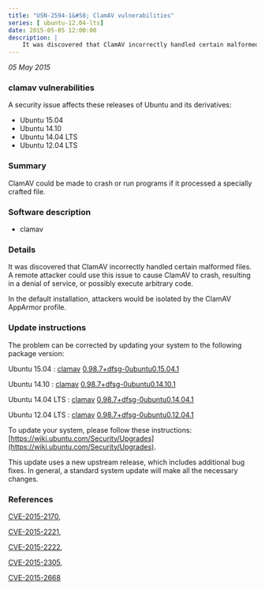 ```yaml
---
title: "USN-2594-1&#58; ClamAV vulnerabilities"
series: [ ubuntu-12.04-lts]
date: 2015-05-05 12:00:00
description: |
    It was discovered that ClamAV incorrectly handled certain malformed files. A remote attacker could use this issue to cause ClamAV to crash, resulting in a denial of service, or possibly execute arbitrary code.
--- 
```

 
 

*05 May 2015*

### clamav vulnerabilities

A security issue affects these releases of Ubuntu and its derivatives:

* Ubuntu 15.04
* Ubuntu 14.10
* Ubuntu 14.04 LTS
* Ubuntu 12.04 LTS

### Summary

ClamAV could be made to crash or run programs if it processed a specially crafted file.

### Software description

* clamav 

### Details

It was discovered that ClamAV incorrectly handled certain malformed files. A remote attacker could use this issue to cause ClamAV to crash, resulting in a denial of service, or possibly execute arbitrary code.

In the default installation, attackers would be isolated by the ClamAV AppArmor profile. 

### Update instructions

The problem can be corrected by updating your system to the following package version:

Ubuntu 15.04
 : [clamav](https://launchpad.net/ubuntu/+source/clamav) <span> [0.98.7+dfsg-0ubuntu0.15.04.1](https://launchpad.net/ubuntu/+source/clamav/0.98.7+dfsg-0ubuntu0.15.04.1) </span> 

Ubuntu 14.10
 : [clamav](https://launchpad.net/ubuntu/+source/clamav) <span> [0.98.7+dfsg-0ubuntu0.14.10.1](https://launchpad.net/ubuntu/+source/clamav/0.98.7+dfsg-0ubuntu0.14.10.1) </span> 

Ubuntu 14.04 LTS
 : [clamav](https://launchpad.net/ubuntu/+source/clamav) <span> [0.98.7+dfsg-0ubuntu0.14.04.1](https://launchpad.net/ubuntu/+source/clamav/0.98.7+dfsg-0ubuntu0.14.04.1) </span> 

Ubuntu 12.04 LTS
 : [clamav](https://launchpad.net/ubuntu/+source/clamav) <span> [0.98.7+dfsg-0ubuntu0.12.04.1](https://launchpad.net/ubuntu/+source/clamav/0.98.7+dfsg-0ubuntu0.12.04.1) </span> 

To update your system, please follow these instructions: [https://wiki.ubuntu.com/Security/Upgrades](https://wiki.ubuntu.com/Security/Upgrades).

This update uses a new upstream release, which includes additional bug fixes. In general, a standard system update will make all the necessary changes. 

### References

 
 [CVE-2015-2170](http://people.ubuntu.com/~ubuntu-security/cve/CVE-2015-2170), 

 [CVE-2015-2221](http://people.ubuntu.com/~ubuntu-security/cve/CVE-2015-2221), 

 [CVE-2015-2222](http://people.ubuntu.com/~ubuntu-security/cve/CVE-2015-2222), 

 [CVE-2015-2305](http://people.ubuntu.com/~ubuntu-security/cve/CVE-2015-2305), 

 [CVE-2015-2668](http://people.ubuntu.com/~ubuntu-security/cve/CVE-2015-2668)
 

